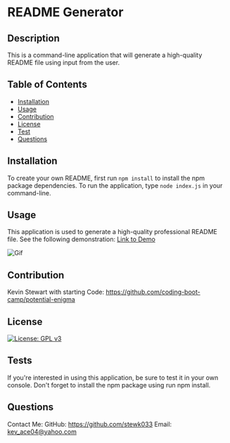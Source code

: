 # README Generator

## Description

 This is a command-line application that will generate a high-quality README file using input from the user.

## Table of Contents

 - [Installation](#installation)
 - [Usage](#usage)
 - [Contribution](#contribution)
 - [License](#license)
 - [Test](#test)
 - [Questions](#questions)
## Installation

 To create your own README, first run `npm install` to install the npm package dependencies. To run the application, type `node index.js` in your command-line.

## Usage

 This application is used to generate a high-quality professional README file. See the following demonstration:
 [Link to Demo](https://drive.google.com/file/d/1zkUxx6n_BrxqPs70LpclECbYO0zC_kbn/view)
 
 ![Gif](assets/README-Demo.gif)

## Contribution

 Kevin Stewart with starting Code: https://github.com/coding-boot-camp/potential-enigma

## License

 
[![License: GPL v3](https://img.shields.io/badge/License-GPLv3-blue.svg)](https://www.gnu.org/licenses/gpl-3.0)

## Tests

 If you're interested in using this application, be sure to test it in your own console. Don't forget to install the npm package using run npm install.

## Questions

 Contact Me:
 GitHub: https://github.com/stewk033
 Email: kev_ace04@yahoo.com
